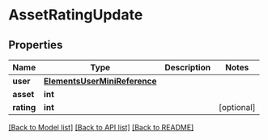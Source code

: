 # AssetRatingUpdate


## Properties

Name | Type | Description | Notes
------------ | ------------- | ------------- | -------------
**user** | [**ElementsUserMiniReference**](ElementsUserMiniReference.md) |  | 
**asset** | **int** |  | 
**rating** | **int** |  | [optional] 

[[Back to Model list]](../README.md#models) [[Back to API list]](../README.md#api-endpoints) [[Back to README]](../README.md)


